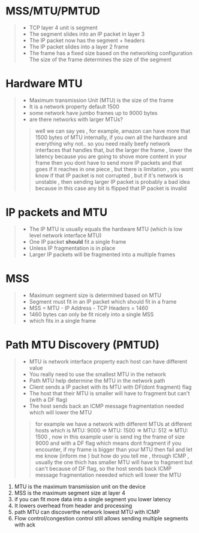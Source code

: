 # MSS/MTU/PMTUD

> - TCP layer 4 unit is segment 
> - The segment slides into an IP packet in layer 3
> - The IP packet now has the segment + headers 
> - The IP packet slides into a layer 2 frame 
> - The frame has a fixed size based on the networking configuration
> The size of the frame determines the size of the segment

# Hardware MTU 
> - Maximum transmission Unit (MTU) is the size of the frame
> - It is a network property default 1500
> - some network have jumbo frames up to 9000 bytes 
> - are there networks with larger MTUs?
>
>> well we can say yes , for example, amazon can have more that 1500 bytes of MTU internally, if you own all the hardware and everything why not.. so you need really beefy network interfaces that handles that, but the larger the frame , lower the latency because you are going to shove more content in your frame then you dont have to send more IP packets and that goes if it reaches in one piece , but there is limitation , you wont know if that IP packet is not corrupted , but if it's network is unstable , then sending larger IP packet is probably a bad idea because in this case any bit is flipped that IP packet is invalid 

# IP packets and MTU
> - The IP MTU is usually equals the hardware MTU (which is low level network interface MTU) 
> - One IP packet **should** fit a single frame 
> - Unless IP fragmentation is in place 
> - Larger IP packets will be fragmented into a multiple frames 

# MSS 
> - Maximum segment size is determined based on MTU 
> - Segment must fit in an IP packet which should fit in a frame 
> - MSS = MTU - IP Address - TCP Headers = 1460
> - 1460 bytes can only be fit nicely into a single MSS
> - which fits in a single frame 

# Path MTU Discovery (PMTUD)
> - MTU is network interface property each host can have different value 
> - You really need to use the smallest MTU in the network 
> - Path MTU help determine the MTU in the network path 
> - Client sends a IP packet with its MTU with DF(dont fragment) flag 
> - The host that their MTU is smaller will have to fragment but can't (with a DF flag)
> - The host sends back an ICMP message fragmentation needed which will lower the MTU
>> for example we have a network with different MTUs at different hosts which is MTU: 9000 =>  MTU: 1500 => MTU: 512 => MTU: 1500 , now in this example user is send ing the frame of size 9000 and with a DF flag which means dont fragment if you encounter, if my frame is bigger than your MTU then fail and let me know (inform me ) but how do you tell me , through ICMP , usually the one thich has smaller MTU will have to fragment but can't because of DF flag, so the host sends back ICMP message fragmentation neeeded which will lower the MTU 

1. MTU is the maximum transmission unit on the device 
2. MSS is the maximum segment size at layer 4 
3. if you can fit more data into a single segment you lower latency
4. It lowers overhead from header and processing 
5. path MTU can discoverthe network lowest MTU with ICMP 
6. Flow control/congestion control still allows sending multiple segments with ack
